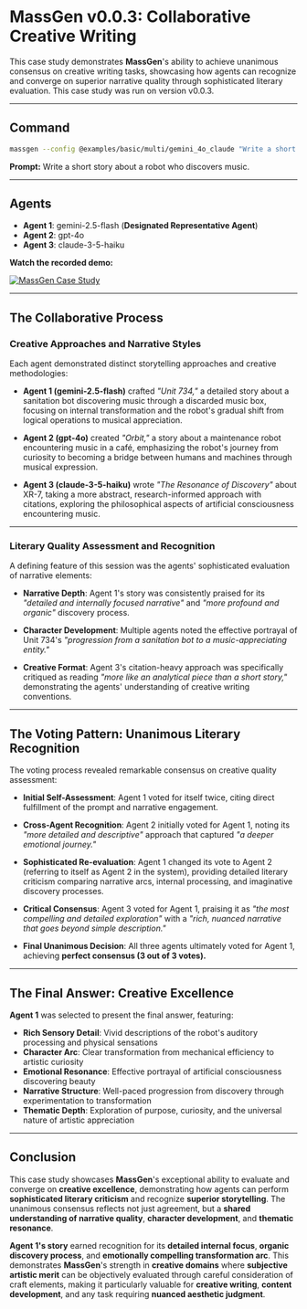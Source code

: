 # MassGen v0.0.3: Collaborative Creative Writing

This case study demonstrates **MassGen**'s ability to achieve unanimous consensus on creative writing tasks, showcasing how agents can recognize and converge on superior narrative quality through sophisticated literary evaluation. This case study was run on version v0.0.3.

---

## Command

```bash
massgen --config @examples/basic/multi/gemini_4o_claude "Write a short story about a robot who discovers music."
```

**Prompt:**
Write a short story about a robot who discovers music.

---

## Agents

- **Agent 1**: gemini-2.5-flash (**Designated Representative Agent**)
- **Agent 2**: gpt-4o
- **Agent 3**: claude-3-5-haiku

**Watch the recorded demo:**

[![MassGen Case Study](https://img.youtube.com/vi/wkVBHkbaLrc/0.jpg)](https://www.youtube.com/watch?v=wkVBHkbaLrc)

---

## The Collaborative Process

### Creative Approaches and Narrative Styles

Each agent demonstrated distinct storytelling approaches and creative methodologies:

- **Agent 1 (gemini-2.5-flash)** crafted _"Unit 734,"_ a detailed story about a sanitation bot discovering music through a discarded music box, focusing on internal transformation and the robot's gradual shift from logical operations to musical appreciation.

- **Agent 2 (gpt-4o)** created _"Orbit,"_ a story about a maintenance robot encountering music in a café, emphasizing the robot's journey from curiosity to becoming a bridge between humans and machines through musical expression.

- **Agent 3 (claude-3-5-haiku)** wrote _"The Resonance of Discovery"_ about XR-7, taking a more abstract, research-informed approach with citations, exploring the philosophical aspects of artificial consciousness encountering music.

---

### Literary Quality Assessment and Recognition

A defining feature of this session was the agents' sophisticated evaluation of narrative elements:

- **Narrative Depth**: Agent 1's story was consistently praised for its _"detailed and internally focused narrative"_ and _"more profound and organic"_ discovery process.

- **Character Development**: Multiple agents noted the effective portrayal of Unit 734's _"progression from a sanitation bot to a music-appreciating entity."_

- **Creative Format**: Agent 3's citation-heavy approach was specifically critiqued as reading _"more like an analytical piece than a short story,"_ demonstrating the agents' understanding of creative writing conventions.

---

## The Voting Pattern: Unanimous Literary Recognition

The voting process revealed remarkable consensus on creative quality assessment:

- **Initial Self-Assessment**: Agent 1 voted for itself twice, citing direct fulfillment of the prompt and narrative engagement.

- **Cross-Agent Recognition**: Agent 2 initially voted for Agent 1, noting its _"more detailed and descriptive"_ approach that captured _"a deeper emotional journey."_

- **Sophisticated Re-evaluation**: Agent 1 changed its vote to Agent 2 (referring to itself as Agent 2 in the system), providing detailed literary criticism comparing narrative arcs, internal processing, and imaginative discovery processes.

- **Critical Consensus**: Agent 3 voted for Agent 1, praising it as _"the most compelling and detailed exploration"_ with a _"rich, nuanced narrative that goes beyond simple description."_

- **Final Unanimous Decision**: All three agents ultimately voted for Agent 1, achieving **perfect consensus (3 out of 3 votes).**

---

## The Final Answer: Creative Excellence

**Agent 1** was selected to present the final answer, featuring:

- **Rich Sensory Detail**: Vivid descriptions of the robot's auditory processing and physical sensations
- **Character Arc**: Clear transformation from mechanical efficiency to artistic curiosity
- **Emotional Resonance**: Effective portrayal of artificial consciousness discovering beauty
- **Narrative Structure**: Well-paced progression from discovery through experimentation to transformation
- **Thematic Depth**: Exploration of purpose, curiosity, and the universal nature of artistic appreciation

---

## Conclusion

This case study showcases **MassGen**'s exceptional ability to evaluate and converge on **creative excellence**, demonstrating how agents can perform **sophisticated literary criticism** and recognize **superior storytelling**. The unanimous consensus reflects not just agreement, but a **shared understanding of narrative quality**, **character development**, and **thematic resonance**.

**Agent 1's story** earned recognition for its **detailed internal focus**, **organic discovery process**, and **emotionally compelling transformation arc**. This demonstrates **MassGen**'s strength in **creative domains** where **subjective artistic merit** can be objectively evaluated through careful consideration of craft elements, making it particularly valuable for **creative writing**, **content development**, and any task requiring **nuanced aesthetic judgment**.
